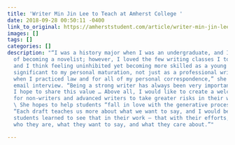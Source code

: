 ```yaml
---
title: 'Writer Min Jin Lee to Teach at Amherst College '
date: 2018-09-28 00:50:11 -0400
link_to_original: https://amherststudent.com/article/writer-min-jin-lee-to-teach-at-college
images: []
tags: []
categories: []
description: "“I was a history major when I was an undergraduate, and I had no intention
  of becoming a novelist; however, I loved the few writing classes I took for fun,
  and I think feeling uninhibited yet becoming more skilled as a young writer was
  significant to my personal maturation, not just as a professional writer, but even
  when I practiced law and for all of my personal correspondence,” she said in an
  email interview. “Being a strong writer has always been very important to me, and
  I hope to share this value … Above all, I would like to create a welcoming space
  for non-writers and advanced writers to take greater risks in their written expression.”
  \ She hopes to help students “fall in love with the generative process,” she said.
  “Each draft teaches us more about what we want to say, and I would be happy if my
  students learned to see that in their work — that with their efforts, they are approaching
  who they are, what they want to say, and what they care about.”"

---
```

